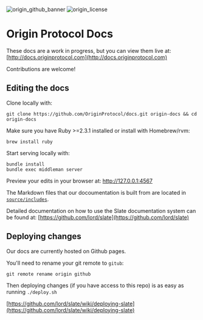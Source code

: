 ![origin_github_banner](https://user-images.githubusercontent.com/673455/37314301-f8db9a90-2618-11e8-8fee-b44f38febf38.png)
![origin_license](https://img.shields.io/badge/license-MIT-6e3bea.svg?style=flat-square&colorA=111d28)

# Origin Protocol Docs

These docs are a work in progress, but you can view them live at: [http://docs.originprotocol.com](http://docs.originprotocol.com)

Contributions are welcome!


## Editing the docs

Clone locally with:

    git clone https://github.com/OriginProtocol/docs.git origin-docs && cd origin-docs

Make sure you have Ruby >=2.3.1 installed or install with Homebrew/rvm:

    brew install ruby
    
Start serving locally with: 

    bundle install
    bundle exec middleman server

Preview your edits in your browser at: http://127.0.0.1:4567

The Markdown files that our docoumentation is built from are located in [`source/includes`](source/includes).
   
Detailed documentation on how to use the Slate documentation system can be found at: [https://github.com/lord/slate](https://github.com/lord/slate)

## Deploying changes

Our docs are currently hosted on Github pages. 

You'll need to rename your git remote to `gitub`:

    git remote rename origin github

Then deploying changes (if you have access to this repo) is as easy as running `./deploy.sh`

[https://github.com/lord/slate/wiki/deploying-slate](https://github.com/lord/slate/wiki/deploying-slate)
